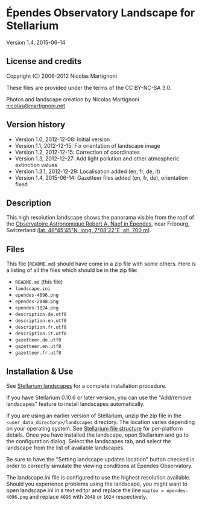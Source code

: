# Épendes Observatory Landscape for Stellarium

Version 1.4, 2015-06-14

## License and credits

Copyright (C) 2006-2012 Nicolas Martignoni

These files are provided under the terms of the CC BY-NC-SA 3.0.

Photos and landscape creation by Nicolas Martignoni <nicolas@martignoni.net>

## Version history

* Version 1.0, 2012-12-08: Initial version
* Version 1.1, 2012-12-15: Fix orientation of landscape image
* Version 1.2, 2012-12-15: Correction of coordinates
* Version 1.3, 2012-12-27: Add light pollution and other atmospheric extinction values
* Version 1.3.1, 2012-12-29: Localisation added (en, fr, de, it)
* Version 1.4, 2015-06-14: Gazetteer files added (en, fr, de), orientation fixed

## Description

This high resolution landscape shows the panorama visible from the roof of the [Observatoire Astronomique Robert A. Naef in Épendes](http://www.observatoire-naef.ch/), near Fribourg, Switzerland ([lat. 46°45'45"N, long. 7°08'22"E, alt. 700 m](http://toolserver.org/~geohack/geohack.php?params=46.76236_N_7.13938_E)).

## Files

This file (`README.md`) should have come in a zip file with some others. Here is a listing of all the files which should be in the zip file:

*  `README.md` (this file)
*  `landscape.ini`
*  `ependes-4096.png`
*  `ependes-2048.png`
*  `ependes-1024.png`
*  `description.de.utf8`
*  `description.en.utf8`
*  `description.fr.utf8`
*  `description.it.utf8`
*  `gazetteer.de.utf8`
*  `gazetteer.en.utf8`
*  `gazetteer.fr.utf8`

## Installation & Use

See [Stellarium landscapes](http://www.stellarium.org/wiki/index.php/Landscapes) for a complete installation procedure.

If you have Stellarium 0.10.6 or later version, you can use the "Add/remove landscapes" feature to install landscapes automatically.

If you are using an earlier version of Stellarium, unzip the zip file in the `<user_data_directory>/landscapes` directory. The location varies depending on your operating system. See [Stellarium file structure](http://www.stellarium.org/doc/head/fileStructure.html) for per-platform details. Once you have installed the landscape, open Stellarium and go to the configuration dialog.  Select the landscapes tab, and select the landscape from the list of available landscapes.

Be sure to have the "Setting landscape updates location" button checked in order to correctly simulate the viewing conditions at Épendes Observatory.

The landscape.ini file is configured to use the highest resolution available. Should you experience problems using the landscape, you might want to open landscape.ini in a text editor and replace the line `maptex = ependes-4096.png` and replace `4096` with `2048` or `1024` respectively.
